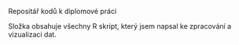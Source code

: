 Repositář kodů k diplomové práci

Složka obsahuje všechny R skript, který jsem napsal ke zpracování a vizualizaci dat. 
